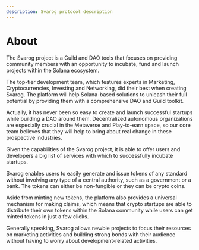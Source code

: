 ```yaml
---
description: Svarog protocol description
---
```


# About

The Svarog project is a Guild and DAO tools that focuses on providing community members with an opportunity to incubate, fund and launch projects within the Solana ecosystem.&#x20;



The top-tier development team, which features experts in Marketing, Cryptocurrencies, Investing and Networking, did their best when creating Svarog. The platform will help Solana-based solutions to unleash their full potential by providing them with a comprehensive DAO and Guild toolkit.&#x20;

Actually, it has never been so easy to create and launch successful startups while building a DAO around them. Decentralized autonomous organizations are especially crucial in the Metaverse and Play-to-earn space, so our core team believes that they will help to bring about real change in these prospective industries.&#x20;

Given the capabilities of the Svarog project, it is able to offer users and developers a big list of services with which to successfully incubate startups.&#x20;

Svarog enables users to easily generate and issue tokens of any standard without involving any type of a central authority, such as a government or a bank. The tokens can either be non-fungible or they can be crypto coins.&#x20;

Aside from minting new tokens, the platform also provides a universal mechanism for making claims, which means that crypto startups are able to distribute their own tokens within the Solana community while users can get minted tokens in just a few clicks.

Generally speaking, Svarog allows newbie projects to focus their resources on marketing activities and building strong bonds with their audience without having to worry about development-related activities.&#x20;
